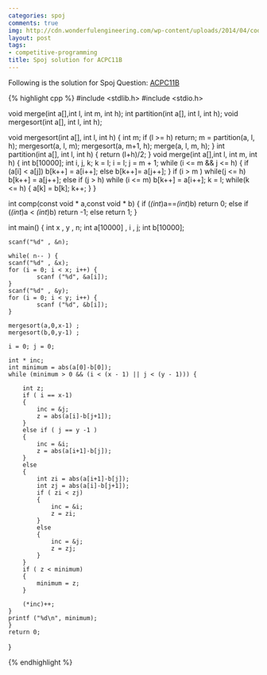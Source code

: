 ```yaml
---
categories: spoj
comments: true
img: http://cdn.wonderfulengineering.com/wp-content/uploads/2014/04/code-wallpaper-6.png
layout: post
tags:
- competitive-programming
title: Spoj solution for ACPC11B
---
```


Following is the solution for Spoj Question: [ACPC11B](http://www.spoj.com/problems/ACPC11B/)

{% highlight cpp %}
#include <stdlib.h>
#include <stdio.h>

void merge(int a[],int l, int m, int h);
int partition(int a[], int l, int h); 
void mergesort(int a[], int l, int h); 

void mergesort(int a[], int l, int h) 
{
	int m;
	if (l >= h) return;
	m = partition(a, l, h);
	mergesort(a, l, m);
	mergesort(a, m+1, h);
	merge(a, l, m, h);
}
int partition(int a[], int l, int h) 
{
	return (l+h)/2;
}
void merge(int a[],int l, int m, int h) 
{
	int b[10000];
	int i, j, k;
	k = l;
	i = l;
	j = m + 1;
	while (i <= m  && j <= h) 
	{
		if (a[i] < a[j]) 
			b[k++] = a[i++];
		else 
			b[k++]= a[j++];
	}
	if (i > m ) 
		while(j <= h) 
			b[k++] = a[j++];
	else if (j > h) 
		while (i <= m) 
			b[k++] = a[i++];
	k = l;
	while(k <= h) 
	{ 
		a[k] = b[k]; 
		k++;
	}
}


int comp(const void * a,const void * b)
{
    if (*(int*)a==*(int*)b)
        return 0;
    else if (*(int*)a < *(int*)b)
        return -1;
    else
        return 1;
}

int main()
{
	int x , y , n;
	int a[10000] , i , j;
	int b[10000];

	scanf("%d" , &n);

	while( n-- ) {
	scanf("%d" , &x);
	for (i = 0; i < x; i++) {
	        scanf ("%d", &a[i]);
	}
	scanf("%d" , &y);
	for (i = 0; i < y; i++) {
	        scanf ("%d", &b[i]);
	}

	mergesort(a,0,x-1) ;
	mergesort(b,0,y-1) ;

	i = 0; j = 0;

	int * inc;
	int minimum = abs(a[0]-b[0]);
	while (minimum > 0 && (i < (x - 1) || j < (y - 1))) {

        int z;
        if ( i == x-1)
        {
            inc = &j;
            z = abs(a[i]-b[j+1]);
        }
        else if ( j == y -1 )
        {
            inc = &i;
            z = abs(a[i+1]-b[j]);
        }
        else
        {
            int zi = abs(a[i+1]-b[j]);
            int zj = abs(a[i]-b[j+1]);
            if ( zi < zj)
            {
                inc = &i;
                z = zi;
            }
            else
            {
                inc = &j;
                z = zj;
            }
        }
        if ( z < minimum)
        {
            minimum = z;
        }

        (*inc)++;
    }
    printf ("%d\n", minimum);
	}
    return 0;

}

{% endhighlight %}
